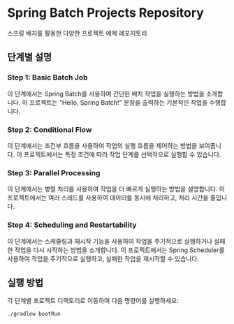 # Spring Batch Projects Repository

스프링 배치를 활용한 다양한 프로젝트 예제 레포지토리


## 단계별 설명

### Step 1: Basic Batch Job

이 단계에서는 Spring Batch를 사용하여 간단한 배치 작업을 실행하는 방법을 소개합니다. 이 프로젝트는 "Hello, Spring Batch!" 문장을 출력하는 기본적인 작업을 수행합니다.

### Step 2: Conditional Flow

이 단계에서는 조건부 흐름을 사용하여 작업의 실행 흐름을 제어하는 방법을 보여줍니다. 이 프로젝트에서는 특정 조건에 따라 작업 단계를 선택적으로 실행할 수 있습니다.

### Step 3: Parallel Processing

이 단계에서는 병렬 처리를 사용하여 작업을 더 빠르게 실행하는 방법을 설명합니다. 이 프로젝트에서는 여러 스레드를 사용하여 데이터를 동시에 처리하고, 처리 시간을 줄입니다.

### Step 4: Scheduling and Restartability

이 단계에서는 스케줄링과 재시작 기능을 사용하여 작업을 주기적으로 실행하거나 실패한 작업을 다시 시작하는 방법을 소개합니다. 이 프로젝트에서는 Spring Scheduler를 사용하여 작업을 주기적으로 실행하고, 실패한 작업을 재시작할 수 있습니다.

## 실행 방법

각 단계별 프로젝트 디렉토리로 이동하여 다음 명령어를 실행하세요:

```bash
./gradlew bootRun
